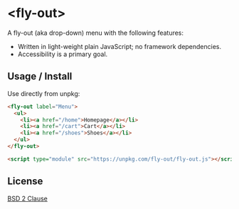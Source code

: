 # &lt;fly-out&gt;

A fly-out (aka drop-down) menu with the following features:

* Written in light-weight plain JavaScript; no framework dependencies.
* Accessibility is a primary goal.

## Usage / Install

Use directly from unpkg:

```html
<fly-out label="Menu">
  <ul>
    <li><a href="/home">Homepage</a></li>
    <li><a href="/cart">Cart</a></li>
    <li><a href="/shoes">Shoes</a></li>
  </ul>
</fly-out>

<script type="module" src="https://unpkg.com/fly-out/fly-out.js"></script>
```

## License

[BSD 2 Clause](https://opensource.org/licenses/BSD-2-Clause)